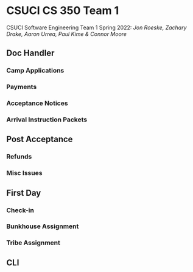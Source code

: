 # CSUCI CS 350 Team 1
CSUCI Software Engineering Team 1 Spring 2022:
*Jon Roeske, Zachary Drake, Aaron Urrea, Paul Kime & Connor Moore*
## Doc Handler
### Camp Applications
### Payments
### Acceptance Notices
### Arrival Instruction Packets
## Post Acceptance
### Refunds
### Misc Issues
## First Day
### Check-in
### Bunkhouse Assignment
### Tribe Assignment
## CLI
